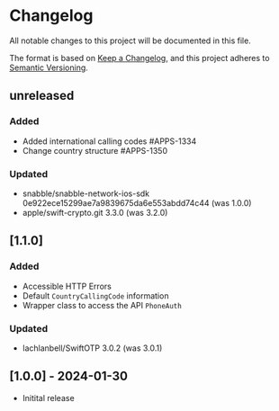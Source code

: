 # Changelog
All notable changes to this project will be documented in this file.

The format is based on [Keep a Changelog](https://keepachangelog.com/en/1.0.0/),
and this project adheres to [Semantic Versioning](https://semver.org/spec/v2.0.0.html).

## unreleased

### Added
* Added international calling codes #APPS-1334
* Change country structure #APPS-1350

### Updated 
* snabble/snabble-network-ios-sdk 0e922ece15299ae7a9839675da6e553abdd74c44 (was 1.0.0)
* apple/swift-crypto.git 3.3.0 (was 3.2.0)

## [1.1.0]

### Added
* Accessible HTTP Errors
* Default `CountryCallingCode` information
* Wrapper class to access the API `PhoneAuth`

### Updated 
* lachlanbell/SwiftOTP 3.0.2 (was 3.0.1)

## [1.0.0] - 2024-01-30
* Initital release
